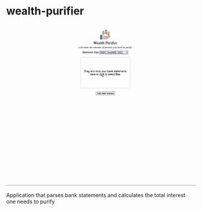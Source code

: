 # wealth-purifier
![Wealth Purifier demo video](wealth-purifier-demo.gif)

Application that parses bank statements and calculates the total interest one needs to purify
